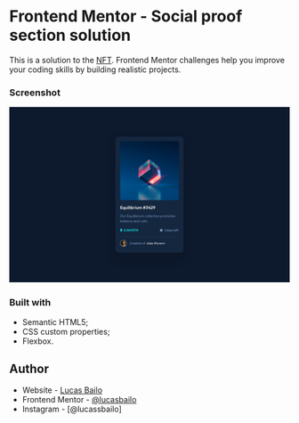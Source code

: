 # Frontend Mentor - Social proof section solution

This is a solution to the [NFT](https://www.frontendmentor.io/challenges/social-proof-section-6e0qTv_bA). Frontend Mentor challenges help you improve your coding skills by building realistic projects. 

### Screenshot

![](./design/desktop-design.jpg)

### Built with

- Semantic HTML5;
- CSS custom properties;
- Flexbox.

## Author

- Website - [Lucas Bailo](https://github.com/lucasbailo)
- Frontend Mentor - [@lucasbailo](https://www.frontendmentor.io/profile/lucasbailo)
- Instagram - [@lucassbailo]